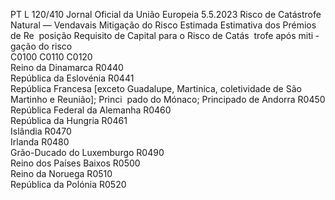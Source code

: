 PT  L 120/410 Jornal Oficial da União Europeia 5.5.2023
 Risco de Catástrofe Natural — Vendavais  Mitigação do 
Risco Estimada  Estimativa dos 
Prémios de Re ­
posição  Requisito de 
Capital para o 
Risco de Catás ­
trofe após miti ­
gação do risco  
C0100  C0110  C0120  
Reino da Dinamarca  R0440  
República da Eslovénia  R0441  
República Francesa [exceto Guadalupe, Martinica, 
coletividade de São Martinho e Reunião]; Princi ­
pado do Mónaco; Principado de Andorra  R0450  
República Federal da Alemanha  R0460  
República da Hungria  R0461  
Islândia  R0470  
Irlanda  R0480  
Grão-Ducado do Luxemburgo  R0490  
Reino dos Países Baixos  R0500  
Reino da Noruega  R0510  
República da Polónia  R0520